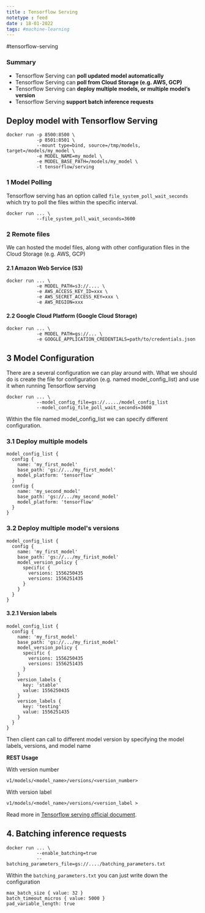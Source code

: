 ```yaml
---
title : Tensorflow Serving
notetype : feed
date : 18-01-2022
tags: #machine-learning
---
```


#tensorflow-serving


### Summary
- Tensorflow Serving can **poll updated model automatically**
- Tensorflow Serving can **poll from Cloud Storage (e.g. AWS, GCP)**
- Tensorflow Serving can **deploy multiple models, or multiple model’s version**
- Tensorflow Serving **support batch inference requests**



## Deploy model with Tensorflow Serving

```
docker run -p 8500:8500 \
           -p 8501:8501 \
           --mount type=bind, source=/tmp/models, target=/models/my_model \
           -e MODEL_NAME=my_model \
           -e MODEL_BASE_PATH=/models/my_model \
           -t tensorflow/serving
```

### 1 Model Polling


Tensorflow serving has an option called `file_system_poll_wait_seconds` which try to poll the files within the specific interval.

```
docker run ... \
           --file_system_poll_wait_seconds=3600
```


### 2 Remote files

We can hosted the model files, along with other configuration files in the Cloud Storage (e.g. AWS, GCP)

#### 2.1 Amazon Web Service (S3)



```
docker run ... \
           -e MODEL_PATH=s3://.... \
           -e AWS_ACCESS_KEY_ID=xxx \
           -e AWS_SECRET_ACCESS_KEY=xxx \
           -e AWS_REGION=xxx
```


#### 2.2 Google Cloud Platform (Google Cloud Storage)


```
docker run ... \
           -e MODEL_PATH=gs://... \
           -e GOOGLE_APPLICATION_CREDENTIALS=path/to/credentials.json
```


## 3 Model Configuration

There are a several configuration we can play around with. What we should do is create the file for configuration (e.g. named model_config_list) and use it when running Tensorflow serving

```
docker run ... \
           --model_config_file=gs://...../model_config_list
           --model_config_file_poll_wait_seconds=3600
```


Within the file named model_config_list we can specify different configuration.


### 3.1 Deploy multiple models


```
model_config_list {
  config {
    name: 'my_first_model'
    base_path: 'gs://.../my_first_model'
    model_platform: 'tensorflow'
  }
  config {
    name: 'my_second_model'
    base_path: 'gs://.../my_second_model'
    model_platform: 'tensorflow'
  }
}
```


### 3.2 Deploy multiple model's versions


```
model_config_list {
  config {
    name: 'my_first_model'
    base_path: 'gs://.../my_firist_model'
    model_version_policy {
      specific {
        versions: 1556250435
        versions: 1556251435
      }
    }
  }
}
```

#### 3.2.1 Version labels

```
model_config_list {
  config {
    name: 'my_first_model'
    base_path: 'gs://.../my_firist_model'
    model_version_policy {
      specific {
        versions: 1556250435
        versions: 1556251435
      }
    }
    version_labels {
      key: 'stable'
      value: 1556250435
    }
    version_labels {
      key: 'testing'
      value: 1556251435
    }
  }
}
```

Then client can call to different model version by specifying the model labels, versions, and model name

**REST Usage**

With version number

```
v1/models/<model_name>/versions/<version_number>
```

With version label

```
v1/models/<model_name>/versions/<version_label >
```

Read more in [Tensorflow serving official document](https://www.tensorflow.org/tfx/serving/serving_config#model_server_configuration).


## 4. Batching inference requests


```
docker run ... \
           --enable_batching=true
           --batching_parameters_file=gs://..../batching_parameters.txt
```


Within the `batching_parameters.txt` you can just write down the configuration


```
max_batch_size { value: 32 }
batch_timeout_micros { value: 5000 }
pad_variable_length: true

```

